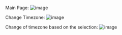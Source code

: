 Main Page: 
![image](https://github.com/DanielAllaga/DayJS-npm/assets/47859210/3e3c66e9-448c-4abf-be26-c67d88d74ae3) 

Change Timezone: 
![image](https://github.com/DanielAllaga/DayJS-npm/assets/47859210/04c8e48e-4a75-43e8-8f5b-7b5ddbd9950c) 

Change of timezone based on the selection: 
![image](https://github.com/DanielAllaga/DayJS-npm/assets/47859210/6e3b02ed-99ee-439f-8059-77818c816f86)





